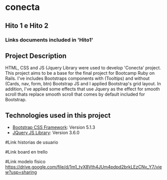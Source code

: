 # conecta

## Hito 1 e Hito 2

### Links documents included in 'Hito1'

## Project Description

HTML, CSS and JS (Jquery Library were used to develop 'Conecta' project. This project aims to be a base for the final project for Bootcamp Ruby on Rails.
I've includes Bootstraps components with (Tooltips) and without (Cards, nav, form, btn) Bootstrap JS and I applied Bootstrap's grid layout. In addition, I've applied some effects that use Jquery as the effect for smooth scroll thats replace smooth scroll that comes by default included for Bootstrap.

## Technologies used in this project

- [Bootstrap CSS Framework](https://getbootstrap.com/): Version 5.1.3
- [JQuery JS Library](https://jquery.com/): Version 3.6.0


#Link historias de usuario

#Link board en trello

#Link modelo físico
https://drive.google.com/file/d/1m1_tyX8Vth4JUm4pdpd2brkLEzCNv_Y7/view?usp=sharing

